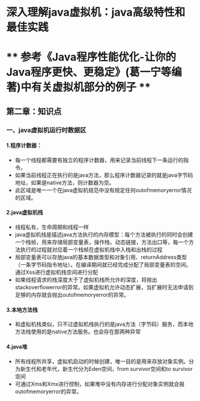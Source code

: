 # 深入理解java虚拟机：java高级特性和最佳实践
** 参考《Java程序性能优化-让你的Java程序更快、更稳定》(葛一宁等编著)中有关虚拟机部分的例子 **
===
## 第二章：知识点

### 一、java虚拟机运行时数据区 

#### 1.程序计数器：

- 每一个线程都需要有独立的程序计数器，用来记录当前线程下一条运行的指令。<br/>
- 如果当前线程正在执行的是java方法，那么程序计数器记录的就是java字节码地址，如果是native方法，则计数器为空。<br/>
- 此区域是唯一一个在java虚拟机规范中没有规定任何outofmemoryerror情况的区域。  

#### 2.java虚拟机栈

- 线程私有，生命周期和线程一样<br/>
- java虚拟机栈是描述java方法执行的内存模型：每个方法被执行的同时会创建一个栈帧，用来存储局部变量表，操作栈，动态链接，方法出口等，每一个方法执行的过程就对应着一个栈帧在虚拟机栈中入栈和出栈的过程<br/>
- 局部变量表可以存放java的基本数据类型和对象引用、returnAddress类型（一条字节码指令地址）。在编译期间就已经完成分配了局部变量表的空间。通过Xss进行虚拟机栈空间进行分配<br/>
- 如果线程请求的栈深度大于了虚拟机栈所允许的深度，将抛出stackoverflowerror的异常。如果虚拟机允许动态扩展，当扩展时无法申请到足够的内存就会抛出outofmemoryerror的异常。

#### 3.本地方法栈
- 和虚拟机栈类似，只不过虚拟机栈执行的是java方法（字节码）服务，而本地方法栈使用的是native方法服务。也会存在那两种异常<br/>

#### 4.java堆
- 所有线程所共享，虚拟机启动的时候创建，唯一目的是用来存放对象实例。分为新生代和老年代，新生代分为Eden空间，from survivor空间和to survivor空间<br/>
- 可通过Xms和Xmx进行控制，如果堆中没有内存进行分配对象实例就会报outofmemoryerror的异常。
